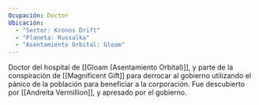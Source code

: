 ```yaml
---
Ocupación: Doctor
Ubicación:
  - "Sector: Kronos Drift"
  - "Planeta: Russalka"
  - "Asentamiento Orbital: Gloam"
---
```

Doctor del hospital de [[Gloam (Asentamiento Orbital)]], y parte de la conspiración de [[Magnificent Gift]] para derrocar al gobierno utilizando el pánico de la población para beneficiar a la corporación.
Fue descubierto por [[Andreíta Vermillion]], y apresado por el gobierno.